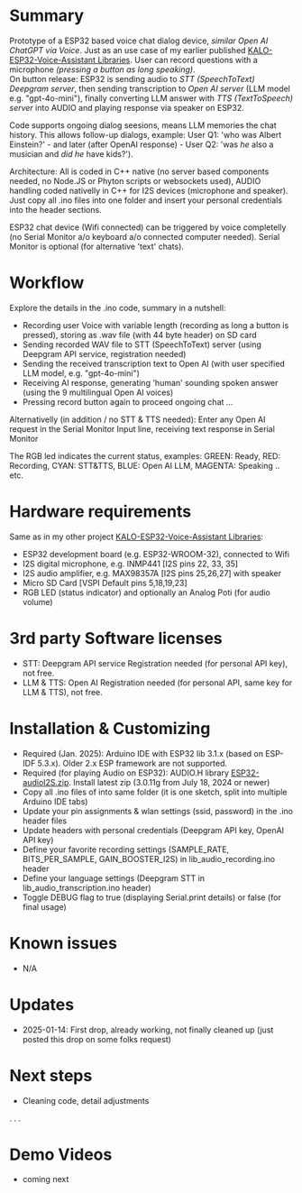 # Summary
Prototype of a ESP32 based voice chat dialog device, _similar Open AI ChatGPT via Voice_. Just as an use case of my earlier published [KALO-ESP32-Voice-Assistant Libraries](https://github.com/kaloprojects/KALO-ESP32-Voice-Assistant). User can record questions with a microphone _(pressing a button as long speaking)_.<br> On button release: ESP32 is sending audio to _STT (SpeechToText) Deepgram server_, then sending transcription to _Open AI server_ (LLM model e.g. "gpt-4o-mini"), finally converting LLM answer with _TTS (TextToSpeech) server_ into AUDIO and playing response via speaker on ESP32.

Code supports ongoing dialog seesions, means LLM memories the chat history. This allows follow-up dialogs, example: User Q1: 'who was Albert Einstein?' - and later (after OpenAI response) - User Q2: 'was _he_ also a musician and _did he_ have kids?'). 

Architecture: All is coded in C++ native (no server based components needed, no Node.JS or Phyton scripts or websockets used), AUDIO handling coded nativelly in C++ for I2S devices (microphone and speaker). Just copy all .ino files into one folder and insert your personal credentials into the header sections.

ESP32 chat device (Wifi connected) can be triggered by voice completelly (no Serial Monitor a/o keyboard a/o connected computer needed). Serial Monitor is optional (for alternative 'text' chats).

# Workflow
Explore the details in the .ino code, summary in a nutshell:
- Recording user Voice with variable length (recording as long a button is pressed), storing as .wav file (with 44 byte header) on SD card  
- Sending recorded WAV file to STT (SpeechToText) server (using Deepgram API service, registration needed)
- Sending the received transcription text to Open AI (with user specified LLM model, e.g. "gpt-4o-mini")
- Receiving AI response, generating 'human' sounding spoken answer (using the 9 multilingual Open AI voices)
- Pressing record button again to proceed ongoing chat ...

Alternativelly (in addition / no STT & TTS needed): Enter any Open AI request in the Serial Monitor Input line, receiving text response in Serial Monitor

The RGB led indicates the current status, examples: GREEN: Ready,  RED: Recording,  CYAN: STT&TTS,  BLUE: Open AI LLM,  MAGENTA: Speaking .. etc.

# Hardware requirements
Same as in my other project [KALO-ESP32-Voice-Assistant Libraries](https://github.com/kaloprojects/KALO-ESP32-Voice-Assistant):
- ESP32 development board (e.g. ESP32-WROOM-32), connected to Wifi
- I2S digital microphone, e.g. INMP441 [I2S pins 22, 33, 35]          
- I2S audio amplifier, e.g. MAX98357A [I2S pins 25,26,27] with speaker
- Micro SD Card [VSPI Default pins 5,18,19,23] 
- RGB LED (status indicator) and optionally an Analog Poti (for audio volume)

# 3rd party Software licenses
- STT: Deepgram API service Registration needed (for personal API key), not free.
- LLM & TTS: Open AI Registration needed (for personal API, same key for LLM & TTS), not free.

# Installation & Customizing
- Required (Jan. 2025): Arduino IDE with ESP32 lib 3.1.x (based on ESP-IDF 5.3.x). Older 2.x ESP framework are not supported.
- Required (for playing Audio on ESP32): AUDIO.H library [ESP32-audioI2S.zip](https://github.com/schreibfaul1/ESP32-audioI2S). Install latest zip  (3.0.11g from July 18, 2024 or newer)
- Copy all .ino files of into same folder (it is one sketch, split into multiple Arduino IDE tabs)
- Update your pin assignments & wlan settings (ssid, password) in the .ino header files
- Update headers with personal credentials (Deepgram API key, OpenAI API key)
- Define your favorite recording settings (SAMPLE_RATE, BITS_PER_SAMPLE, GAIN_BOOSTER_I2S) in lib_audio_recording.ino header
- Define your language settings (Deepgram STT in lib_audio_transcription.ino header)
- Toggle DEBUG flag to true (displaying Serial.print details) or false (for final usage)

# Known issues
- N/A

# Updates
- 2025-01-14: First drop, already working, not finally cleaned up (just posted this drop on some folks request)

# Next steps
- Cleaning code, detail adjustments


.
.
.

# Demo Videos
- coming next
